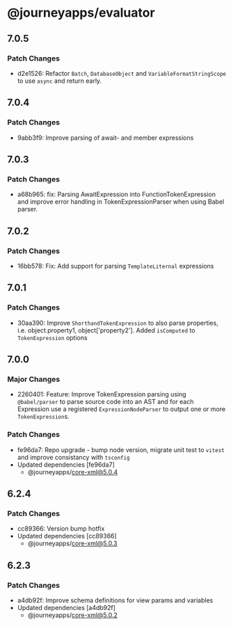 # @journeyapps/evaluator

## 7.0.5

### Patch Changes

- d2e1526: Refactor `Batch`, `DatabaseObject` and `VariableFormatStringScope` to use `async` and return early.

## 7.0.4

### Patch Changes

- 9abb3f9: Improve parsing of await- and member expressions

## 7.0.3

### Patch Changes

- a68b965: fix: Parsing AwaitExpression into FunctionTokenExpression and improve error handling in TokenExpressionParser when using Babel parser.

## 7.0.2

### Patch Changes

- 16bb578: Fix: Add support for parsing `TemplateLiternal` expressions

## 7.0.1

### Patch Changes

- 30aa390: Improve `ShorthandTokenExpression` to also parse properties, i.e. object.property1, object['property2']. Added `isComputed` to `TokenExpression` options

## 7.0.0

### Major Changes

- 2260401: Feature: Improve TokenExpression parsing using `@babel/parser` to parse source code into an AST and for each Expression use a registered `ExpressionNodeParser` to output one or more `TokenExpression`s.

### Patch Changes

- fe96da7: Repo upgrade - bump node version, migrate unit test to `vitest` and improve consistancy with `tsconfig`
- Updated dependencies [fe96da7]
  - @journeyapps/core-xml@5.0.4

## 6.2.4

### Patch Changes

- cc89366: Version bump hotfix
- Updated dependencies [cc89366]
  - @journeyapps/core-xml@5.0.3

## 6.2.3

### Patch Changes

- a4db92f: Improve schema definitions for view params and variables
- Updated dependencies [a4db92f]
  - @journeyapps/core-xml@5.0.2
